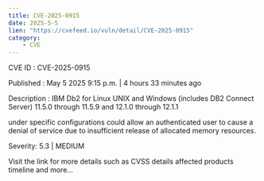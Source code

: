 ```yaml
---
title: CVE-2025-0915
date: 2025-5-5
lien: "https://cvefeed.io/vuln/detail/CVE-2025-0915"
category:
    - CVE
---
```


CVE ID : CVE-2025-0915

Published :  May 5
2025
9:15 p.m. | 4 hours
33 minutes ago

Description : IBM Db2 for Linux
UNIX and Windows (includes DB2 Connect Server) 11.5.0 through 11.5.9 and 12.1.0 through 12.1.1 



under specific configurations could allow an authenticated user to cause a denial of service due to insufficient release of allocated memory resources.

Severity: 5.3 | MEDIUM

Visit the link for more details
such as CVSS details
affected products
timeline
and more...
